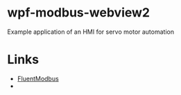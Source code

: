 # wpf-modbus-webview2
Example application of an HMI for servo motor automation

# Links

- [FluentModbus](https://apollo3zehn.github.io/FluentModbus/samples/modbus_tcp.html)
- 